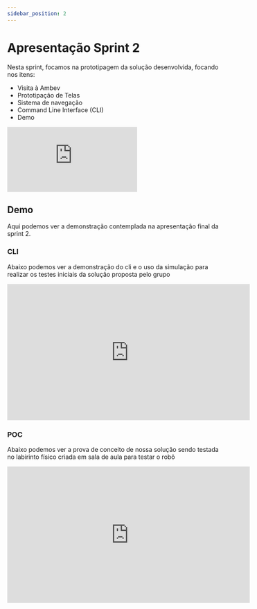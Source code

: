 ```yaml
---
sidebar_position: 2
---
```



# Apresentação Sprint 2

Nesta sprint, focamos na prototipagem da solução desenvolvida, focando nos itens:

- Visita à Ambev
- Prototipação de Telas
- Sistema de navegação 
- Command Line Interface (CLI)
- Demo

<div style={{ textAlign: 'center' }}>
    <iframe 
        style={{
            display: 'block',
            margin: 'auto',
            width: '100%',
            height: '50vh',
        }}
        src="https://slides.com/caioabreu-1/deck/fullscreen"
        frameborder="0" 
        allowFullScreen>
    </iframe>
</div>

## Demo 
Aqui podemos ver a demonstração contemplada na apresentação final da sprint 2. 

### CLI

Abaixo podemos ver a demonstração do cli e o uso da simulação para realizar os testes iniciais da solução proposta pelo grupo

<iframe
  width="560"
  height="315"
  src="https://youtube.com/embed/RFE-Rqh8ulY"
  frameborder="0"
  allow="autoplay; encrypted-media"
  allowfullscreen>
</iframe>

### POC

Abaixo podemos ver a prova de conceito de nossa solução sendo testada no labirinto físico criada em sala de aula para testar o robô

<iframe
  width="560"
  height="315"
  src="https://youtube.com/embed/NPVAmgpK4Gc"
  frameborder="0"
  allow="autoplay; encrypted-media"
  allowfullscreen>
</iframe>